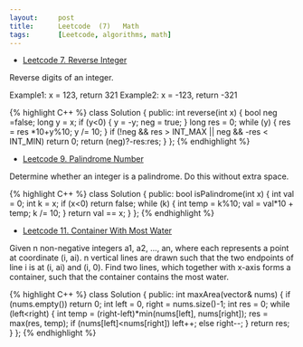 ```yaml
---
layout:     post
title:      Leetcode  (7)	Math
tags:		[Leetcode, algorithms, math]
---
```


* [Leetcode 7. Reverse Integer](https://leetcode.com/problems/reverse-integer/)

Reverse digits of an integer.

Example1: x = 123, return 321
Example2: x = -123, return -321

{% highlight C++ %}
class Solution {
public:
    int reverse(int x) {
        bool neg =false;
        long y = x;
        if (y<0)
        {
             y = -y;
             neg = true;
        }
        long res = 0;
        while (y)
        {
            res = res *10+y%10;
            y /= 10;
        }
        if (!neg && res > INT_MAX || neg && -res < INT_MIN)
            return 0;
        return (neg)?-res:res;
    }
}; 
{% endhighlight %}

* [Leetcode 9. Palindrome Number](https://leetcode.com/problems/palindrome-number/)

Determine whether an integer is a palindrome. Do this without extra space.

{% highlight C++ %}
class Solution {
public:
    bool isPalindrome(int x) {
        int val = 0;
        int k = x;
        if (x<0)    return false;
        while (k) {
            int temp = k%10;
            val = val*10 + temp;
            k /= 10;
        }
        return val == x;
    }
};
{% endhighlight %}

* [Leetcode 11. Container With Most Water](https://leetcode.com/problems/container-with-most-water/)

Given n non-negative integers a1, a2, ..., an, where each represents a point at coordinate (i, ai). n vertical lines are drawn such that the two endpoints of line i is at (i, ai) and (i, 0). Find two lines, which together with x-axis forms a container, such that the container contains the most water.

{% highlight C++ %}
class Solution {
public:
    int maxArea(vector<int>& nums) {
        if (nums.empty())   return 0;
        int left = 0, right = nums.size()-1;
        int res = 0;
        while (left<right) {
            int temp = (right-left)*min(nums[left], nums[right]);
            res = max(res, temp);
            if (nums[left]<nums[right]) left++;
            else    right--;
        }
        return res;
    }
};
{% endhighlight %}
